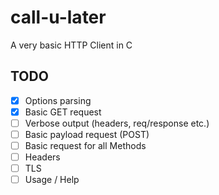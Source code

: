 # call-u-later

A very basic HTTP Client in C

## TODO

* [x] Options parsing
* [x] Basic GET request 
* [ ] Verbose output (headers, req/response etc.)
* [ ] Basic payload request (POST) 
* [ ] Basic request for all Methods
* [ ] Headers 
* [ ] TLS 
* [ ] Usage / Help 
